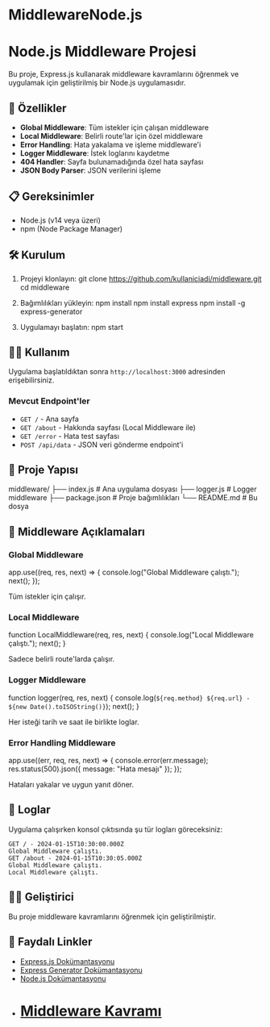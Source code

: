 # MiddlewareNode.js

# Node.js Middleware Projesi

Bu proje, Express.js kullanarak middleware kavramlarını öğrenmek ve uygulamak için geliştirilmiş bir Node.js uygulamasıdır.

## 🚀 Özellikler

- **Global Middleware**: Tüm istekler için çalışan middleware
- **Local Middleware**: Belirli route'lar için özel middleware
- **Error Handling**: Hata yakalama ve işleme middleware'i
- **Logger Middleware**: İstek loglarını kaydetme
- **404 Handler**: Sayfa bulunamadığında özel hata sayfası
- **JSON Body Parser**: JSON verilerini işleme

## 📋 Gereksinimler

- Node.js (v14 veya üzeri)
- npm (Node Package Manager)

## 🛠️ Kurulum

1. Projeyi klonlayın:
   git clone https://github.com/kullaniciadi/middleware.git
   cd middleware

2. Bağımlılıkları yükleyin:
   npm install
   npm install express
   npm install -g express-generator

3. Uygulamayı başlatın:
   npm start

## 🏃‍♂️ Kullanım

Uygulama başlatıldıktan sonra `http://localhost:3000` adresinden erişebilirsiniz.

### Mevcut Endpoint'ler

- `GET /` - Ana sayfa
- `GET /about` - Hakkında sayfası (Local Middleware ile)
- `GET /error` - Hata test sayfası
- `POST /api/data` - JSON veri gönderme endpoint'i

## 📁 Proje Yapısı

middleware/
├── index.js # Ana uygulama dosyası
├── logger.js # Logger middleware
├── package.json # Proje bağımlılıkları
└── README.md # Bu dosya

## 🔧 Middleware Açıklamaları

### Global Middleware

app.use((req, res, next) => {
console.log("Global Middleware çalıştı.");
next();
});

Tüm istekler için çalışır.

### Local Middleware

function LocalMiddleware(req, res, next) {
console.log("Local Middleware çalıştı.");
next();
}

Sadece belirli route'larda çalışır.

### Logger Middleware

function logger(req, res, next) {
console.log(`${req.method} ${req.url} - ${new Date().toISOString()}`);
next();
}

Her isteği tarih ve saat ile birlikte loglar.

### Error Handling Middleware

app.use((err, req, res, next) => {
console.error(err.message);
res.status(500).json({ message: "Hata mesajı" });
});

Hataları yakalar ve uygun yanıt döner.

## 📝 Loglar

Uygulama çalışırken konsol çıktısında şu tür logları göreceksiniz:

```
GET / - 2024-01-15T10:30:00.000Z
Global Middleware çalıştı.
GET /about - 2024-01-15T10:30:05.000Z
Global Middleware çalıştı.
Local Middleware çalıştı.
```

## 👨‍💻 Geliştirici

Bu proje middleware kavramlarını öğrenmek için geliştirilmiştir.

## 🔗 Faydalı Linkler

- [Express.js Dokümantasyonu](https://expressjs.com/)
- [Express Generator Dokümantasyonu](https://expressjs.com/en/starter/generator.html)
- [Node.js Dokümantasyonu](https://nodejs.org/)
- # [Middleware Kavramı](https://expressjs.com/en/guide/using-middleware.html)
